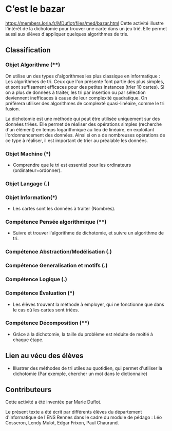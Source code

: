 # C’est le bazar

https://members.loria.fr/MDuflot/files/med/bazar.html
Cette activité illustre l'intérêt de la dichotomie pour trouver une carte dans un jeu trié.
Elle permet aussi aux élèves d'appliquer quelques algorithmes de tris.

## Classification

### Objet Algorithme (\*\*)
On utilise un des types d'algorithmes les plus classique en informatique : Les algorithmes de tri. Ceux que l'on présente font partie des plus simples,
et sont suffisament efficaces pour des petites instances (trier 10 cartes). Si on a plus de données à traiter, les tri par insertion ou par sélection
deviennent inefficaces à cause de leur complexité quadratique. On préfèrera utiliser des algorithmes de complexté quasi-linéaire, comme le tri fusion.

La dichotomie est une méthode qui peut être utilisée uniquement sur des données triées. Elle permet de réaliser des opérations simples (recherche d'un élément)
en temps logarithmique au lieu de linéaire, en exploitant l'ordonnancement des données. Ainsi si on a de nombreuses opérations de ce type à réaliser, il
est important de trier au préalable les données.

### Objet Machine (\*)
* Comprendre que le tri est essentiel pour les ordinateurs (ordinateur=ordonner).

### Objet Langage (.)

### Objet Information(\*)
* Les cartes sont les données à traiter (Nombres).

### Compétence Pensée algorithmique (\*\*)
* Suivre et trouver l'algorithme de dichotomie, et suivre un algorithme de tri.
### Compétence Abstraction/Modélisation (.)
	
### Compétence Generalisation et motifs (.)
	
### Compétence Logique (.)

### Compétence Évaluation (\*)
* Les élèves trouvent la méthode à employer, qui ne fonctionne que dans le cas où les cartes sont triées.

### Compétence Décomposition (\*\*)
* Grâce à la dichotomie, la taille du problème est réduite de moitié à chaque étape.

## Lien au vécu des élèves
* Illustrer des méthodes de tri utiles au quotidien, qui permet d'utiliser la dichotomie (Par exemple, chercher un mot dans le dictionnaire)


## Contributeurs

Cette activité a été inventée par Marie Duflot.

Le présent texte a été écrit par différents élèves du département
d'informatique de l'ENS Rennes dans le cadre du module de pédago : Léo
Cosseron, Lendy Mulot, Edgar Frixon, Paul Chaurand.